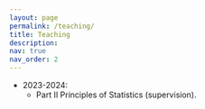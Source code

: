 ```yaml
---
layout: page
permalink: /teaching/
title: Teaching
description: 
nav: true
nav_order: 2
---
```


* 2023-2024:
  * Part II Principles of Statistics (supervision).
